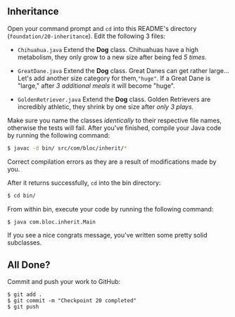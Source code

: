 ## Inheritance

Open your command prompt and `cd` into this README's directory (`foundation/20-inheritance`). Edit the following 3 files:

* `Chihuahua.java`
Extend the **Dog** class. Chihuahuas have a high metabolism, they only grow to a new size after being fed _5 times._

* `GreatDane.java`
Extend the **Dog** class. Great Danes can get rather large… Let's add another size category for them,`"huge"`. If a Great Dane is "large," after *3 additional meals* it will become "huge".

* `GoldenRetriever.java`
Extend the **Dog** class. Golden Retrievers are incredibly athletic, they shrink by one size after _only 3 plays._

Make sure you name the classes _identically_ to their respective file names, otherwise the tests will fail. After you've finished, compile your Java code by running the following command:

```bash
$ javac -d bin/ src/com/bloc/inherit/*
```

Correct compilation errors as they are a result of modifications made by you.

After it returns successfully, `cd` into the bin directory:

```bash
$ cd bin/
```

From within bin, execute your code by running the following command:

```bash
$ java com.bloc.inherit.Main
```

If you see a nice congrats message, you've written some pretty solid subclasses.

## All Done?

Commit and push your work to GitHub:

```bash(/Users/your_user_name/where/you/keep/your/work/android-source)
$ git add .
$ git commit -m "Checkpoint 20 completed"
$ git push
```